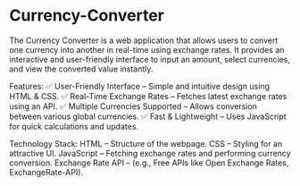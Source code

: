 # Currency-Converter
The Currency Converter is a web application that allows users to convert one currency into another in real-time using exchange rates. It provides an interactive and user-friendly interface to input an amount, select currencies, and view the converted value instantly.

Features:
✅ User-Friendly Interface – Simple and intuitive design using HTML & CSS.
✅ Real-Time Exchange Rates – Fetches latest exchange rates using an API.
✅ Multiple Currencies Supported – Allows conversion between various global currencies.
✅ Fast & Lightweight – Uses JavaScript for quick calculations and updates.


Technology Stack:
HTML – Structure of the webpage.
CSS – Styling for an attractive UI.
JavaScript – Fetching exchange rates and performing currency conversion.
Exchange Rate API – (e.g., Free APIs like Open Exchange Rates, ExchangeRate-API).
